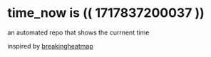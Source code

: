 # time_now is (( 1717837200037 ))

an automated repo that shows the currnent time

inspired by [breakingheatmap](https://github.com/breakingheatmap/breakingheatmap)